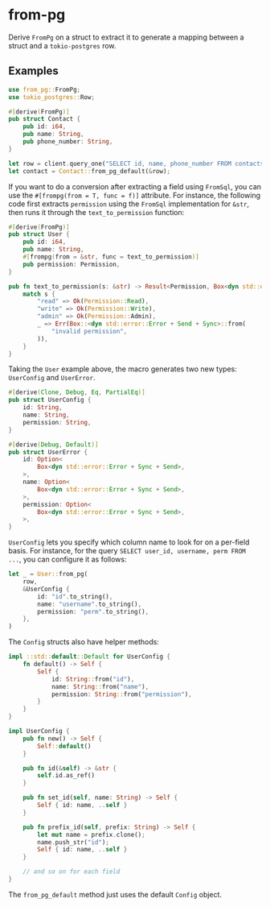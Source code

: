 # from-pg

Derive `FromPg` on a struct to extract it to generate a mapping between a struct and a `tokio-postgres` row.

## Examples
```rust
use from_pg::FromPg;
use tokio_postgres::Row;

#[derive(FromPg)]
pub struct Contact {
    pub id: i64,
    pub name: String,
    pub phone_number: String,
}

let row = client.query_one("SELECT id, name, phone_number FROM contacts", &[]).unwrap();
let contact = Contact::from_pg_default(&row);
```

If you want to do a conversion after extracting a field using `FromSql`, you can use the `#[frompg(from = T, func = f)]` attribute. For instance, the following code first extracts `permission` using the `FromSql` implementation for `&str`, then runs it through the `text_to_permission` function:

```rust
#[derive(FromPg)]
pub struct User {
    pub id: i64,
    pub name: String,
    #[frompg(from = &str, func = text_to_permission)]
    pub permission: Permission,
}

pub fn text_to_permission(s: &str) -> Result<Permission, Box<dyn std::error::Error + Send + Sync>> {
    match s {
        "read" => Ok(Permission::Read),
        "write" => Ok(Permission::Write),
        "admin" => Ok(Permission::Admin),
        _ => Err(Box::<dyn std::error::Error + Send + Sync>::from(
            "invalid permission",
        )),
    }
}
```

Taking the `User` example above, the macro generates two new types: `UserConfig` and `UserError`.

```rust
#[derive(Clone, Debug, Eq, PartialEq)]
pub struct UserConfig {
    id: String,
    name: String,
    permission: String,
}

#[derive(Debug, Default)]
pub struct UserError {
    id: Option<
        Box<dyn std::error::Error + Sync + Send>,
    >,
    name: Option<
        Box<dyn std::error::Error + Sync + Send>,
    >,
    permission: Option<
        Box<dyn std::error::Error + Sync + Send>,
    >,
}
```

`UserConfig` lets you specify which column name to look for on a per-field basis. For instance, for the query `SELECT user_id, username, perm FROM ...`, you can configure it as follows:

```rust
let _ = User::from_pg(
    row,
    &UserConfig {
        id: "id".to_string(),
        name: "username".to_string(),
        permission: "perm".to_string(),
    },
)
```

The `Config` structs also have helper methods:

```rust
impl ::std::default::Default for UserConfig {
    fn default() -> Self {
        Self {
            id: String::from("id"),
            name: String::from("name"),
            permission: String::from("permission"),
        }
    }
}

impl UserConfig {
    pub fn new() -> Self {
        Self::default()
    }

    pub fn id(&self) -> &str {
        self.id.as_ref()
    }

    pub fn set_id(self, name: String) -> Self {
        Self { id: name, ..self }
    }

    pub fn prefix_id(self, prefix: String) -> Self {
        let mut name = prefix.clone();
        name.push_str("id");
        Self { id: name, ..self }
    }

    // and so on for each field
}
```

The `from_pg_default` method just uses the default `Config` object.
